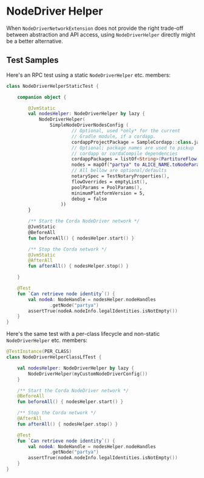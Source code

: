 # NodeDriver Helper

When `NodeDriverNetworkExtension` does not provide the right trade-off between 
abstraction and API access, using `NodeDriverHelper` directly might 
be a better alternative. 

## Test Samples

Here's an RPC test using a static `NodeDriverHelper` etc. members:

```kotlin
class NodeDriverHelperStaticTest {

    companion object {

        @JvmStatic
        val nodesHelper: NodeDriverHelper by lazy {
            NodeDriverHelper(
                SimpleNodeDriverNodesConfig (
                        // Optional, used *only* for the current  
                        // Gradle module, if a cordapp.
                        cordappProjectPackage = SampleCordapp::class.java.`package`.name,
                        // Optional; package names are used to pickup  
                        // cordapp or cordaCompile dependencies
                        cordappPackages = listOf<String>(PartitureFlow::class.java.`package`.name),
                        nodes = mapOf("partya" to ALICE_NAME.toNodeParams(), "partyb" to BOB_NAME.toNodeParams()),
                        // All bellow are optional/defaults
                        notarySpec = TestNotaryProperties(),
                        flowOverrides = emptyList(),
                        poolParams = PoolParams(),
                        minimumPlatformVersion = 5,
                        debug = false
                    ))
        }

        /** Start the Corda NodeDriver network */
        @JvmStatic
        @BeforeAll
        fun beforeAll() { nodesHelper.start() }

        /** Stop the Corda network */
        @JvmStatic
        @AfterAll
        fun afterAll() { nodesHelper.stop() }

    }

    @Test
    fun `Can retrieve node identity`() {
        val nodeA: NodeHandle = nodesHelper.nodeHandles
                .getNode("partya")
        assertTrue(nodeA.nodeInfo.legalIdentities.isNotEmpty())
    }
}
```

Here's the same test with a per-class lifecycle 
and non-static `NodeDriverHelper` etc. members:

```kotlin
@TestInstance(PER_CLASS)
class NodeDriverHelperClassLfTest {

    val nodesHelper: NodeDriverHelper by lazy {
        NodeDriverHelper(myCustomNodeDriverConfig())
    }

    /** Start the Corda NodeDriver network */
    @BeforeAll
    fun beforeAll() { nodesHelper.start() }

    /** Stop the Corda network */
    @AfterAll
    fun afterAll() { nodesHelper.stop() }

    @Test
    fun `Can retrieve node identity`() {
        val nodeA: NodeHandle = nodesHelper.nodeHandles
                .getNode("partya")
        assertTrue(nodeA.nodeInfo.legalIdentities.isNotEmpty())
    }
}
```